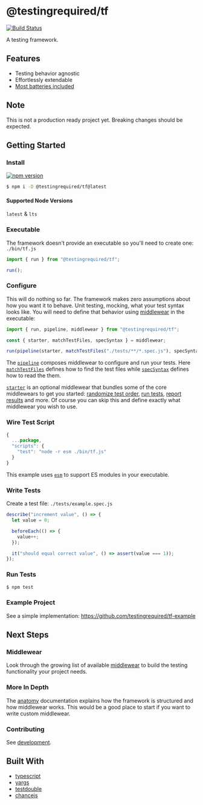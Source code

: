 # @testingrequired/tf

[![Build Status](https://travis-ci.org/testingrequired/tf.svg?branch=master)](https://travis-ci.org/testingrequired/tf)

A testing framework.

## Features

- Testing behavior agnostic
- Effortlessly extendable
- [Most batteries included](MIDDLEWEAR.md)

## Note

This is not a production ready project yet. Breaking changes should be expected.

## Getting Started

### Install

[![npm version](https://badge.fury.io/js/%40testingrequired%2Ftf.svg)](https://badge.fury.io/js/%40testingrequired%2Ftf)

```bash
$ npm i -D @testingrequired/tf@latest
```

#### Supported Node Versions

`latest` & `lts`

### Executable

The framework doesn't provide an executable so you'll need to create one: `./bin/tf.js`

```javascript
import { run } from "@testingrequired/tf";

run();
```

### Configure

This will do nothing so far. The framework makes zero assumptions about how you want it to behave. Unit testing, mocking, what your test syntax looks like. You will need to define that behavior using [middlewear](MIDDLEWEAR.md) in the executable:

```javascript
import { run, pipeline, middlewear } from "@testingrequired/tf";

const { starter, matchTestFiles, specSyntax } = middlewear;

run(pipeline(starter, matchTestFiles("./tests/**/*.spec.js"), specSyntax));
```

The [`pipeline`](ANATOMY.md#pipeline) composes middlewear to configure and run your tests. Here [`matchTestFiles`](MIDDLEWEAR.md#-matchtestfilespatterns) defines how to find the test files while [`specSyntax`](MIDDLEWEAR.md#-specsyntax) defines how to read the them.

[`starter`](MIDDLEWEAR.md#-starter) is an optional middlewear that bundles some of the core middlewears to get you started: [randomize test order](MIDDLEWEAR.md#-randomize), [run tests](MIDDLEWEAR.md#-runner), [report results](MIDDLEWEAR.md#-resultsReporter) and more. Of course you can skip this and define exactly what middlewear you wish to use.

### Wire Test Script

```javascript
{
  ...package,
  "scripts": {
    "test": "node -r esm ./bin/tf.js"
  }
}
```

This example uses [`esm`](https://www.npmjs.com/package/esm) to support ES modules in your executable.

### Write Tests

Create a test file: `./tests/example.spec.js`

```javascript
describe("increment value", () => {
  let value = 0;

  beforeEach(() => {
    value++;
  });

  it("should equal correct value", () => assert(value === 1));
});
```

### Run Tests

```bash
$ npm test
```

### Example Project

See a simple implementation: https://github.com/testingrequired/tf-example

## Next Steps

### Middlewear

Look through the growing list of available [middlewear](MIDDLEWEAR.md) to build the testing functionality your project needs.

### More In Depth

The [anatomy](ANATOMY.md) documentation explains how the framework is structured and how middlewear works. This would be a good place to start if you want to write custom middlewear.

### Contributing

See [development](DEVELOPMENT.md).

## Built With

- [typescript](https://www.typescriptlang.org/)
- [yargs](https://github.com/yargs/yargs)
- [testdouble](https://github.com/testdouble/testdouble.js/)
- [chancejs](https://chancejs.com/)
